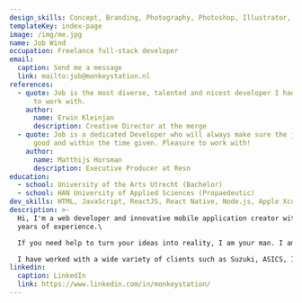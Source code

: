 ```yaml
---
design_skills: Concept, Branding, Photography, Photoshop, Illustrator, Video- & Audio Editing
templateKey: index-page
image: /img/me.jpg
name: Job Wind
occupation: Freelance full-stack developer
email:
  caption: Send me a message
  link: mailto:job@monkeystation.nl
references:
  - quote: Job is the most diverse, talented and nicest developer I had the pleasure
      to work with.
    author:
      name: Erwin Kleinjan
      description: Creative Director at the merge
  - quote: Job is a dedicated Developer who will always make sure the job is done
      good and within the time given. Pleasure to work with!
    author:
      name: Matthijs Horsman
      description: Executive Producer at Resn
education:
  - school: University of the Arts Utrecht (Bachelor)
  - school: HAN University of Applied Sciences (Propaedeutic)
dev_skills: HTML, JavaScript, ReactJS, React Native, Node.js, Apple Xcode, FireBase, Social Media APIs, Ghost, Wix, Squarespace, GitHub, PHP, SQL, JSON, XML
description: >-
  Hi, I'm a web developer and innovative mobile application creator with over 15
  years of experience.\

  If you need help to turn your ideas into reality, I am your man. I am what you would call a "one-stop shop", having considerable experience in the technical realisation and a good understanding of the creative side of the process.\

  I have worked with a wide variety of clients such as Suzuki, ASICS, IKEA, TomTom, Brooks, KLM and many more.
linkedin:
  caption: LinkedIn
  link: https://www.linkedin.com/in/monkeystation/
---
```

